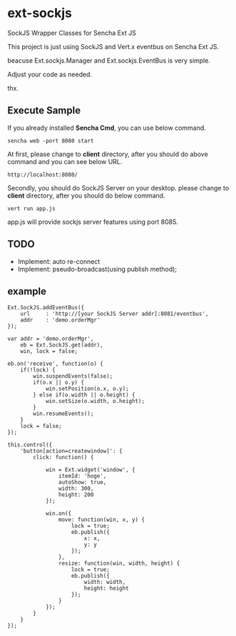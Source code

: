 ext-sockjs
==========

SockJS Wrapper Classes for Sencha Ext JS

This project is just using SockJS and Vert.x eventbus on Sencha Ext JS.

beacuse Ext.sockjs.Manager and Ext.sockjs.EventBus is very simple.

Adjust your code as needed.

thx.

## Execute Sample

If you already installed **Sencha Cmd**, you can use below command.

    sencha web -port 8080 start

At first, please change to **client** directory, after you should do above command and you can see below URL.

    http://localhost:8080/

Secondly, you should do SockJS Server on your desktop.
please change to **client** directory, after you should do below command.

    vert run app.js

app.js will provide sockjs server features using port 8085.


## TODO

* Implement: auto re-connect
* Implement: pseudo-broadcast(using publish method);



## example

    Ext.SockJS.addEventBus({
        url     : 'http://[your SockJS Server addr]:8081/eventbus',
        addr    : 'demo.orderMgr'
    });

    var addr = 'demo.orderMgr',
        eb = Ext.SockJS.get(addr),
        win, lock = false;

    eb.on('receive', function(o) {
        if(!lock) {
            win.suspendEvents(false);
            if(o.x || o.y) {
                win.setPosition(o.x, o.y);
            } else if(o.width || o.height) {
                win.setSize(o.width, o.height);
            }
            win.resumeEvents();
        }
        lock = false;
    });

    this.control({
        'button[action=createwindow]': {
            click: function() {

                win = Ext.widget('window', {
                    itemId: 'hoge',
                    autoShow: true,
                    width: 300,
                    height: 200
                });

                win.on({
                    move: function(win, x, y) {
                        lock = true;
                        eb.publish({
                            x: x,
                            y: y
                        });
                    },
                    resize: function(win, width, height) {
                        lock = true;
                        eb.publish({
                            width: width,
                            height: height
                        });
                    }
                });
            }
        }
    });


